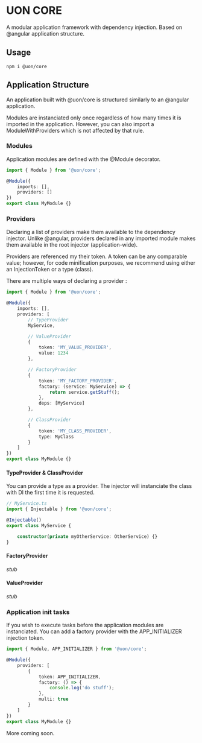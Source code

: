 # UON CORE

A modular application framework with dependency injection. Based on @angular application structure.

## Usage
```shell
npm i @uon/core
```

## Application Structure

An application built with @uon/core is structured similarly to an @angular application.

Modules are instanciated only once regardless of how many times it is imported in the application. However, you can also import a ModuleWithProviders which is not affected by that rule.

### Modules

Application modules are defined with the @Module decorator.

```typescript
import { Module } from '@uon/core';

@Module({
    imports: [],
    providers: []
})
export class MyModule {}

```

### Providers

Declaring a list of providers make them available to the dependency injector. Unlike @angular, providers declared in any imported module makes them available in the root injector (application-wide).

Providers are referenced my their token. A token can be any comparable value; however, for code minification purposes, we recommend using either an InjectionToken or a type (class).

There are multiple ways of declaring a provider :

```typescript
import { Module } from '@uon/core';

@Module({
    imports: [],
    providers: [
        // TypeProvider
        MyService, 

        // ValueProvider
        {
            token: 'MY_VALUE_PROVIDER',
            value: 1234
        },

        // FactoryProvider
        {
            token: 'MY_FACTORY_PROVIDER',
            factory: (service: MyService) => {
                return service.getStuff();
            },
            deps: [MyService]
        },

        // ClassProvider
        {
            token: 'MY_CLASS_PROVIDER',
            type: MyClass
        }
    ]
})
export class MyModule {}

```

#### TypeProvider & ClassProvider

You can provide a type as a provider. The injector will instanciate the class with DI the first time it is requested.

```typescript
// MyService.ts
import { Injectable } from '@uon/core';

@Injectable()
export class MyService {

    constructor(private myOtherService: OtherService) {}
}

```

#### FactoryProvider
*stub*

#### ValueProvider
*stub*

### Application init tasks

If you wish to execute tasks before the application modules are instanciated. You can add a factory provider with the APP_INITIALIZER injection token.


```typescript
import { Module, APP_INITIALIZER } from '@uon/core';

@Module({
    providers: [
        {
            token: APP_INITIALIZER,
            factory: () => {
                console.log('do stuff');
            },
            multi: true
        }
    ]
})
export class MyModule {}
```

More coming soon.
